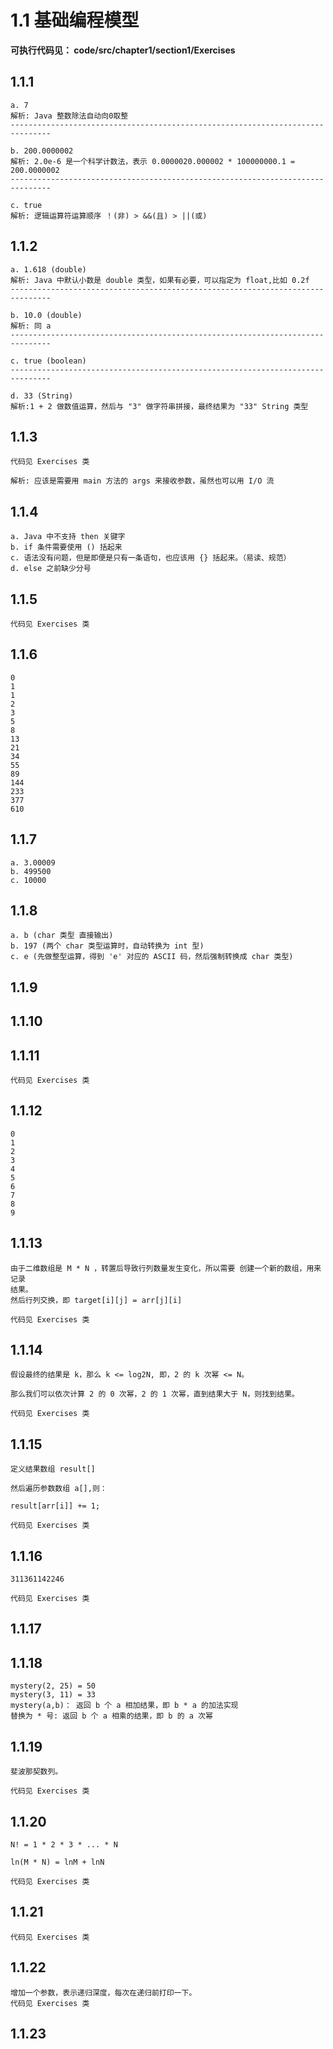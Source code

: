 # 1.1 基础编程模型

**可执行代码见： code/src/chapter1/section1/Exercises**

## 1.1.1
```
a. 7
解析: Java 整数除法自动向0取整
-------------------------------------------------------------------------------

b. 200.0000002
解析: 2.0e-6 是一个科学计数法，表示 0.0000020.000002 * 100000000.1 = 200.0000002
-------------------------------------------------------------------------------

c. true
解析: 逻辑运算符运算顺序 ！(非) > &&(且) > ||(或)
```
## 1.1.2
```
a. 1.618 (double)
解析: Java 中默认小数是 double 类型，如果有必要，可以指定为 float,比如 0.2f
-------------------------------------------------------------------------------

b. 10.0 (double)
解析: 同 a
-------------------------------------------------------------------------------

c. true (boolean)
-------------------------------------------------------------------------------

d. 33 (String)
解析:1 + 2 做数值运算，然后与 "3" 做字符串拼接，最终结果为 "33" String 类型

```
## 1.1.3 
```
代码见 Exercises 类

解析: 应该是需要用 main 方法的 args 来接收参数，虽然也可以用 I/O 流
```
## 1.1.4 
```
a. Java 中不支持 then 关键字
b. if 条件需要使用 () 括起来
c. 语法没有问题，但是即便是只有一条语句，也应该用 {} 括起来。（易读、规范）
d. else 之前缺少分号 
```
## 1.1.5 
```
代码见 Exercises 类
```
## 1.1.6
```
0
1
1
2
3
5
8
13
21
34
55
89
144
233
377
610
```

## 1.1.7 
```
a. 3.00009
b. 499500
c. 10000
```
## 1.1.8
```
a. b (char 类型 直接输出)
b. 197 (两个 char 类型运算时，自动转换为 int 型)
c. e (先做整型运算，得到 'e' 对应的 ASCII 码，然后强制转换成 char 类型)
```
## 1.1.9 

## 1.1.10

## 1.1.11

```
代码见 Exercises 类
```

## 1.1.12
```
0
1
2
3
4
5
6
7
8
9

```

## 1.1.13
```
由于二维数组是 M * N ，转置后导致行列数量发生变化，所以需要 创建一个新的数组，用来记录
结果。
然后行列交换，即 target[i][j] = arr[j][i]

代码见 Exercises 类
```

## 1.1.14
```
假设最终的结果是 k，那么 k <= log2N, 即，2 的 k 次幂 <= N。

那么我们可以依次计算 2 的 0 次幂，2 的 1 次幂，直到结果大于 N，则找到结果。

代码见 Exercises 类
```

## 1.1.15
```
定义结果数组 result[]

然后遍历参数数组 a[],则：

result[arr[i]] += 1;

代码见 Exercises 类
```

## 1.1.16
```
311361142246

代码见 Exercises 类
```

## 1.1.17

## 1.1.18
```
mystery(2, 25) = 50
mystery(3, 11) = 33
mystery(a,b)： 返回 b 个 a 相加结果，即 b * a 的加法实现
替换为 * 号: 返回 b 个 a 相乘的结果，即 b 的 a 次幂
```

## 1.1.19
```
斐波那契数列。

代码见 Exercises 类
```

## 1.1.20
```
N! = 1 * 2 * 3 * ... * N

ln(M * N) = lnM + lnN

代码见 Exercises 类
```

## 1.1.21
```
代码见 Exercises 类
```

## 1.1.22
```
增加一个参数，表示递归深度，每次在递归前打印一下。
代码见 Exercises 类
```
## 1.1.23
```

```